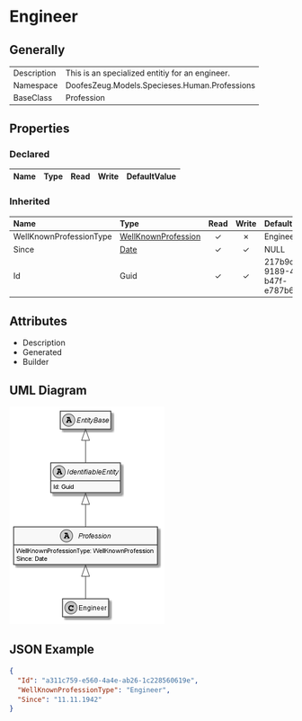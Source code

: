 ﻿# Engineer

## Generally

|||
|:-|:-|
|Description|This is an specialized entitiy for an engineer.|
|Namespace|DoofesZeug.Models.Specieses.Human.Professions|
|BaseClass|Profession|

## Properties

### Declared

|Name|Type|Read|Write|DefaultValue|
|:---|:---|:--:|:---:|:-----------|

### Inherited

|Name|Type|Read|Write|DefaultValue|
|:---|:---|:--:|:---:|:-----------|
|WellKnownProfessionType|[WellKnownProfession](../../Enumerations/DoofesZeug.Models.Specieses.Human.Professions/WellKnownProfession.md)|&#x2713;|&#x2717;|Engineer|
|Since|[Date](../../Models/DoofesZeug.Models.DateAndTime/Date.md)|&#x2713;|&#x2713;|NULL|
|Id|Guid|&#x2713;|&#x2713;|217b9dba-9189-4ee8-b47f-e787b62ee6b2|

## Attributes

- Description
- Generated
- Builder

## UML Diagram

![Engineer.png](./Engineer.png "Engineer")

## JSON Example

```json
{
  "Id": "a311c759-e560-4a4e-ab26-1c228560619e",
  "WellKnownProfessionType": "Engineer",
  "Since": "11.11.1942"
}
```

